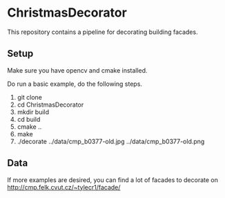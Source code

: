# ChristmasDecorator

This repository contains a pipeline for decorating building facades.

## Setup
Make sure you have opencv and cmake installed.

Do run a basic example, do the following steps.
1. git clone
2. cd ChristmasDecorator
3. mkdir build
4. cd build
5. cmake ..
6. make
7. ./decorate ../data/cmp_b0377-old.jpg ../data/cmp_b0377-old.png

## Data

If more examples are desired, you can find a lot of facades to decorate on
http://cmp.felk.cvut.cz/~tylecr1/facade/